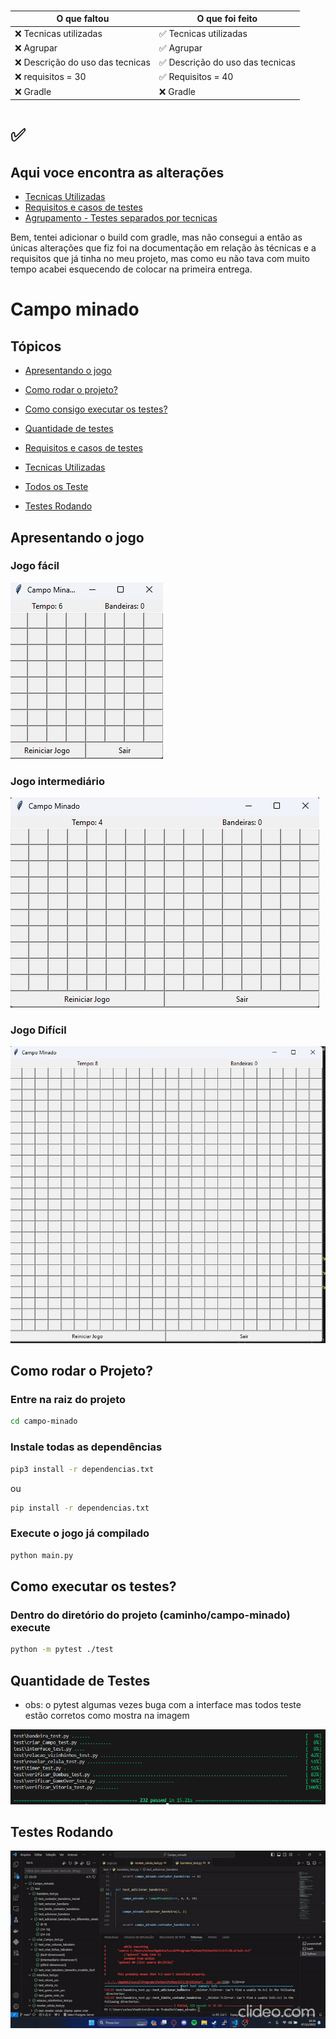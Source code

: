 
###

O que faltou                       | O que foi feito
-----------------------------------|---------------------------------
❌ Tecnicas utilizadas            | ✅ Tecnicas utilizadas          
❌ Agrupar                        | ✅ Agrupar
❌ Descrição do uso das tecnicas  | ✅ Descrição do uso das tecnicas
❌ requisitos = 30                | ✅ Requisitos = 40
❌ Gradle                         | ❌ Gradle 


<h1> ✅ </h1> 

## Aqui voce  encontra as  alterações

 - [Tecnicas Utilizadas](./Tecnicas_Utilizadas.md)
 - [Requisitos e casos de testes](./requisitos.md)
 - [Agrupamento - Testes separados por tecnicas](./testes_por_tecnica.md)


Bem, tentei adicionar o build com gradle, mas não consegui a então as únicas alterações que fiz foi na documentação em relação às técnicas e a requisitos que já tinha no meu projeto, mas como eu não tava com muito tempo acabei esquecendo de colocar na primeira entrega.    

# Campo minado

## Tópicos

- [Apresentando o jogo](#apresentando-o-jogo)


- [Como rodar o projeto?](#como-rodar-o-projeto)

- [Como consigo executar  os testes?](#como-executar-os-testes)

- [Quantidade de testes](#quantidade-de-testes)

- [Requisitos e casos de testes](./requisitos.md)

- [Tecnicas Utilizadas](./Tecnicas_Utilizadas.md)

 - [Todos os Teste](./Testes.md)

- [Testes Rodando](#testes-rodando)



## Apresentando o jogo


### Jogo fácil

![Tela do jogo nom modo fácil.](./img/facil.png)

### Jogo intermediário

![Tela do jogo nom modo fácil.](./img/medio.png)

### Jogo Difícil
![Tela do jogo nom modo fácil.](./img/Dificil.png)



</p>



## Como rodar o Projeto?



### Entre na raiz do projeto 

```sh
cd campo-minado
```

### Instale todas as dependências

```sh
pip3 install -r dependencias.txt
```
ou

```sh
pip install -r dependencias.txt
```

### Execute o jogo já compilado

```sh
python main.py
```

## Como executar os testes?

### Dentro do diretório do projeto (caminho/campo-minado) execute

```sh
python -m pytest ./test
```

## Quantidade de Testes
- obs: o pytest algumas vezes buga com a interface mas todos teste estão corretos como mostra na imagem

![Texto Alternativo](./img/testes2.png)

## Testes Rodando

![Texto alternativo](./img/testes_rodando.gif)
